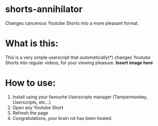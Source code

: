 # shorts-annihilator
Changes cancerous Youtube Shorts into a more pleasant format.


# What is this:
This is a very simple userscript that *automatically*(*) changes Youtube Shorts into regular videos, for your viewing pleasure.
**Insert image here**

# How to use:
1) Install using your favourite Userscripts manager (Tampermonkey, Userscripts, etc...)
2) Open any Youtube Short
3) Refresh the page
4) Congratulations, your brain rot has been healed.
